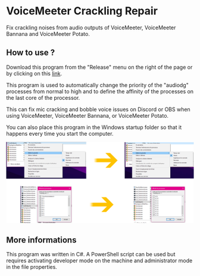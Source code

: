 # VoiceMeeter Crackling Repair

Fix crackling noises from audio outputs of VoiceMeeter, VoiceMeeter Bannana and VoiceMeeter Potato.

## How to use ?

Download this program from the "Release" menu on the right of the page or by clicking on this <a href="https://github.com/TheRake66/VoiceMeeter-Crackling-Repair/releases/">link</a>.

This program is used to automatically change the priority of the "audiodg" processes from normal to high and to define the affinity of the processes on the last core of the processor.

This can fix mic cracking and bobble voice issues on Discord or OBS when using VoiceMeeter, VoiceMeeter Bannana, or VoiceMeeter Potato.

You can also place this program in the Windows startup folder so that it happens every time you start the computer.

<img src="https://github.com/TheRake66/VoiceMeeter-Crackling-Repair/blob/main/screenshot.png">

## More informations

This program was written in C#. A PowerShell script can be used but requires activating developer mode on the machine and administrator mode in the file properties.